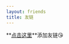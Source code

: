 ```yaml
---
layout: friends
title: 友链
---
```


<!-- more -->

**[点击这里](https://github.com/jeanhua/Blog/issues/new?template=%E5%8F%8B%E9%93%BE%E6%A8%A1%E6%9D%BF.md)**添加友链😘
